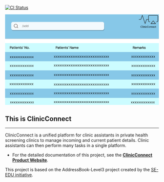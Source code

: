 [![CI Status](https://github.com/se-edu/addressbook-level3/workflows/Java%20CI/badge.svg)](https://github.com/AY2425S1-CS2103T-F10-2/tp/actions)

![Ui](docs/images/Ui.png)

## This is ClinicConnect
___

ClinicConnect is a unified platform for clinic assistants in private health screening clinics to manage incoming and current patient details. Clinic assistants can then perform many tasks in a single platform.

* For the detailed documentation of this project, see the **[ClinicConnect Product Website](https://ay2425s1-cs2103t-f10-2.github.io/tp/)**.

This project is based on the AddressBook-Level3 project created by the [SE-EDU initiative](https://se-education.org).

